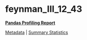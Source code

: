# feynman_III_12_43

[**Pandas Profiling Report**](https://epistasislab.github.io/pmlb/profile/feynman_III_12_43.html)

[Metadata](metadata.yaml) | [Summary Statistics](summary_stats.tsv)

